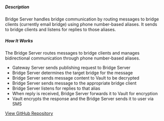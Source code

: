 ##### Description

Bridge Server handles bridge communication by routing messages to bridge clients (currently email bridge) using phone number-based aliases. It sends to bridge clients and listens for replies to those aliases.

##### How It Works

The Bridge Server routes messages to bridge clients and manages bidirectional communication through phone number-based aliases.

- Gateway Server sends publishing request to Bridge Server
- Bridge Server determines the target bridge for the message
- Bridge Server sends message content to Vault to be decrypted
- Bridge Server sends message to the appropriate bridge client
- Bridge Server listens for replies to that alias
- When reply is received, Bridge Server forwards it to Vault for encryption
- Vault encrypts the response and the Bridge Server sends it to user via SMS

[View GitHub Repository](https://github.com/smswithoutborders/RelaySMS-Bridge-Server)
